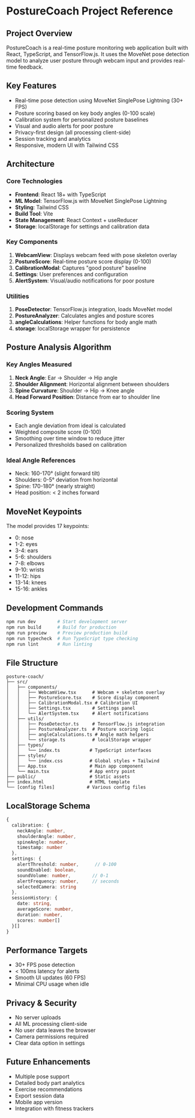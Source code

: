 # PostureCoach Project Reference

## Project Overview
PostureCoach is a real-time posture monitoring web application built with React, TypeScript, and TensorFlow.js. It uses the MoveNet pose detection model to analyze user posture through webcam input and provides real-time feedback.

## Key Features
- Real-time pose detection using MoveNet SinglePose Lightning (30+ FPS)
- Posture scoring based on key body angles (0-100 scale)
- Calibration system for personalized posture baselines
- Visual and audio alerts for poor posture
- Privacy-first design (all processing client-side)
- Session tracking and analytics
- Responsive, modern UI with Tailwind CSS

## Architecture

### Core Technologies
- **Frontend**: React 18+ with TypeScript
- **ML Model**: TensorFlow.js with MoveNet SinglePose Lightning
- **Styling**: Tailwind CSS
- **Build Tool**: Vite
- **State Management**: React Context + useReducer
- **Storage**: localStorage for settings and calibration data

### Key Components
1. **WebcamView**: Displays webcam feed with pose skeleton overlay
2. **PostureScore**: Real-time posture score display (0-100)
3. **CalibrationModal**: Captures "good posture" baseline
4. **Settings**: User preferences and configuration
5. **AlertSystem**: Visual/audio notifications for poor posture

### Utilities
1. **PoseDetector**: TensorFlow.js integration, loads MoveNet model
2. **PostureAnalyzer**: Calculates angles and posture scores
3. **angleCalculations**: Helper functions for body angle math
4. **storage**: localStorage wrapper for persistence

## Posture Analysis Algorithm

### Key Angles Measured
1. **Neck Angle**: Ear → Shoulder → Hip angle
2. **Shoulder Alignment**: Horizontal alignment between shoulders
3. **Spine Curvature**: Shoulder → Hip → Knee angle
4. **Head Forward Position**: Distance from ear to shoulder line

### Scoring System
- Each angle deviation from ideal is calculated
- Weighted composite score (0-100)
- Smoothing over time window to reduce jitter
- Personalized thresholds based on calibration

### Ideal Angle References
- Neck: 160-170° (slight forward tilt)
- Shoulders: 0-5° deviation from horizontal
- Spine: 170-180° (nearly straight)
- Head position: < 2 inches forward

## MoveNet Keypoints
The model provides 17 keypoints:
- 0: nose
- 1-2: eyes
- 3-4: ears
- 5-6: shoulders
- 7-8: elbows
- 9-10: wrists
- 11-12: hips
- 13-14: knees
- 15-16: ankles

## Development Commands
```bash
npm run dev        # Start development server
npm run build      # Build for production
npm run preview    # Preview production build
npm run typecheck  # Run TypeScript type checking
npm run lint       # Run linting
```

## File Structure
```
posture-coach/
├── src/
│   ├── components/
│   │   ├── WebcamView.tsx      # Webcam + skeleton overlay
│   │   ├── PostureScore.tsx    # Score display component
│   │   ├── CalibrationModal.tsx # Calibration UI
│   │   ├── Settings.tsx        # Settings panel
│   │   └── AlertSystem.tsx     # Alert notifications
│   ├── utils/
│   │   ├── PoseDetector.ts     # TensorFlow.js integration
│   │   ├── PostureAnalyzer.ts  # Posture scoring logic
│   │   ├── angleCalculations.ts # Angle math helpers
│   │   └── storage.ts          # localStorage wrapper
│   ├── types/
│   │   └── index.ts           # TypeScript interfaces
│   ├── styles/
│   │   └── index.css          # Global styles + Tailwind
│   ├── App.tsx                # Main app component
│   └── main.tsx               # App entry point
├── public/                    # Static assets
├── index.html                 # HTML template
└── [config files]            # Various config files
```

## LocalStorage Schema
```typescript
{
  calibration: {
    neckAngle: number,
    shoulderAngle: number,
    spineAngle: number,
    timestamp: number
  },
  settings: {
    alertThreshold: number,      // 0-100
    soundEnabled: boolean,
    soundVolume: number,        // 0-1
    alertFrequency: number,     // seconds
    selectedCamera: string
  },
  sessionHistory: {
    date: string,
    averageScore: number,
    duration: number,
    scores: number[]
  }[]
}
```

## Performance Targets
- 30+ FPS pose detection
- < 100ms latency for alerts
- Smooth UI updates (60 FPS)
- Minimal CPU usage when idle

## Privacy & Security
- No server uploads
- All ML processing client-side
- No user data leaves the browser
- Camera permissions required
- Clear data option in settings

## Future Enhancements
- Multiple pose support
- Detailed body part analytics
- Exercise recommendations
- Export session data
- Mobile app version
- Integration with fitness trackers